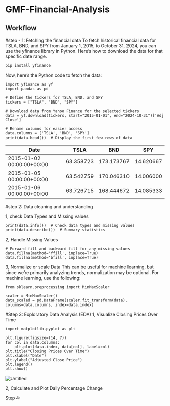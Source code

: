 # GMF-Financial-Analysis
## Workflow
#step - 1: Fetching the financial data
To fetch historical financial data for TSLA, BND, and SPY from January 1, 2015, to October 31, 2024, you can use the yfinance library in Python. Here’s how to download the data for that specific date range.
```
pip install yfinance
```
Now, here’s the Python code to fetch the data:
```
import yfinance as yf
import pandas as pd

# Define the tickers for TSLA, BND, and SPY
tickers = ["TSLA", "BND", "SPY"]

# Download data from Yahoo Finance for the selected tickers
data = yf.download(tickers, start="2015-01-01", end="2024-10-31")['Adj Close']

# Rename columns for easier access
data.columns = ['TSLA', 'BND', 'SPY']  
print(data.head())  # Display the first few rows of data
```
| Date                     | TSLA           | BND        | SPY      |
|--------------------------|----------------|------------|----------|
| 2015-01-02 00:00:00+00:00| 63.358723      | 173.173767 | 14.620667|
| 2015-01-05 00:00:00+00:00| 63.542759      | 170.046310 | 14.006000|
| 2015-01-06 00:00:00+00:00| 63.726715      | 168.444672 | 14.085333|

#step 2: Data cleaning and understanding

1, check Data Types and Missing values
```
print(data.info())  # Check data types and missing values
print(data.describe())  # Summary statistics

```
2, Handle Missing Values
```
# Forward fill and backward fill for any missing values
data.fillna(method='ffill', inplace=True)
data.fillna(method='bfill', inplace=True)

```
3, Normalize or scale Data
This can be useful for machine learning, but since we’re primarily analyzing trends, normalization may be optional. For machine learning, use the following:
```
from sklearn.preprocessing import MinMaxScaler

scaler = MinMaxScaler()
data_scaled = pd.DataFrame(scaler.fit_transform(data), columns=data.columns, index=data.index)
```
#Step 3: Exploratory Data Analysis (EDA)
1, Visualize Closing Prices Over Time
```
import matplotlib.pyplot as plt

plt.figure(figsize=(14, 7))
for col in data.columns:
    plt.plot(data.index, data[col], label=col)
plt.title("Closing Prices Over Time")
plt.xlabel("Date")
plt.ylabel("Adjusted Close Price")
plt.legend()
plt.show()

```
![Untitled](https://github.com/user-attachments/assets/383cab1d-c78b-4eaf-97e2-671d19203cf1)

2, Calculate and Plot Daily Percentage Change

Step 4: 


